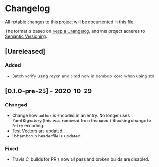 # Changelog
All notable changes to this project will be documented in this file.

The format is based on [Keep a Changelog](https://keepachangelog.com/en/1.0.0/),
and this project adheres to [Semantic Versioning](https://semver.org/spec/v2.0.0.html).

## [Unreleased]

### Added
- Batch verify using rayon and simd now in bamboo-core when using std

## [0.1.0-pre-25] - 2020-10-29
### Changed
- Change how `author` is encoded in an entry. No longer uses YamfSignatory (this was removed from the spec.) Breaking change to `Entry` encoding.
- Test Vectors are updated.
- libbamboo.h headerfile is updated.

### Fixed
- Travis CI builds for PR's now all pass and broken builds are disabled.
